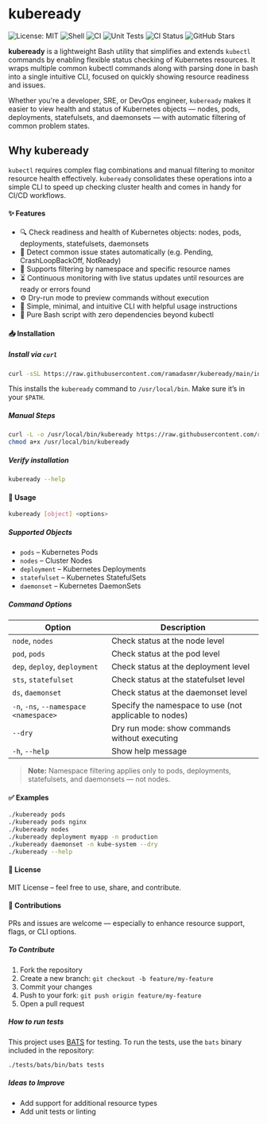 # kubeready
![License: MIT](https://img.shields.io/badge/License-MIT-blue.svg) ![Shell](https://img.shields.io/badge/Made%20with-Bash-orange.svg) ![CI](https://img.shields.io/badge/CI-GitHub%20Actions-blueviolet) ![Unit Tests](https://img.shields.io/badge/Unit%20Tests-GitHub%20Actions-blueviolet) ![CI Status](https://github.com/ramadasmr/kubeready/actions/workflows/ci.yaml/badge.svg?branch=main) ![GitHub Stars](https://img.shields.io/github/stars/ramadasmr/kubeready?style=social)


**kubeready** is a lightweight Bash utility that simplifies and extends `kubectl` commands by enabling flexible status checking of Kubernetes resources. It wraps multiple common kubectl commands along with parsing done in bash into a single intuitive CLI, focused on quickly showing resource readiness and issues.

Whether you're a developer, SRE, or DevOps engineer, `kubeready` makes it easier to view health and status of Kubernetes objects — nodes, pods, deployments, statefulsets, and daemonsets — with automatic filtering of common problem states.

## Why kubeready 

`kubectl` requires complex flag combinations and manual filtering to monitor resource health effectively. `kubeready` consolidates these operations into a simple CLI to speed up checking cluster health and comes in handy for CI/CD workflows.

#### ✨ Features

- 🔍 Check readiness and health of Kubernetes objects: nodes, pods, deployments, statefulsets, daemonsets
- 🚦 Detect common issue states automatically (e.g. Pending, CrashLoopBackOff, NotReady)
- 🎯 Supports filtering by namespace and specific resource names
- ⏳ Continuous monitoring with live status updates until resources are ready or errors found
- ⚙️ Dry-run mode to preview commands without execution
- 📖 Simple, minimal, and intuitive CLI with helpful usage instructions
- 🐚 Pure Bash script with zero dependencies beyond kubectl

#### 📥 Installation

##### Install via `curl`

```bash
curl -sSL https://raw.githubusercontent.com/ramadasmr/kubeready/main/install.sh | bash
```

This installs the `kubeready` command to `/usr/local/bin`. Make sure it’s in your `$PATH`.

##### Manual Steps

```bash
curl -L -o /usr/local/bin/kubeready https://raw.githubusercontent.com/ramadasmr/kubeready/refs/heads/main/kubeready
chmod a+x /usr/local/bin/kubeready

```

##### Verify installation

```bash
kubeready --help
```


#### 🚀 Usage

```bash
kubeready [object] <options>
```

##### Supported Objects

- `pods` – Kubernetes Pods
- `nodes` – Cluster Nodes
- `deployment` – Kubernetes Deployments
- `statefulset` – Kubernetes StatefulSets
- `daemonset` – Kubernetes DaemonSets

##### Command Options

| Option                         | Description                                                      |
|-------------------------------|------------------------------------------------------------------|
| `node`, `nodes`               | Check status at the node level                                   |
| `pod`, `pods`                 | Check status at the pod level                                    |
| `dep`, `deploy`, `deployment` | Check status at the deployment level                            |
| `sts`, `statefulset`          | Check status at the statefulset level                            |
| `ds`, `daemonset`             | Check status at the daemonset level                              |
| `-n`, `-ns`, `--namespace <namespace>` | Specify the namespace to use (not applicable to nodes)   |
| `--dry`                      | Dry run mode: show commands without executing                    |
| `-h`, `--help`               | Show help message                                                |

> **Note:** Namespace filtering applies only to pods, deployments, statefulsets, and daemonsets — not nodes.

#### ✅ Examples

```bash
./kubeready pods
./kubeready pods nginx
./kubeready nodes
./kubeready deployment myapp -n production
./kubeready daemonset -n kube-system --dry
./kubeready --help
```

#### 📄 License
MIT License – feel free to use, share, and contribute.

#### 🤝 Contributions
PRs and issues are welcome — especially to enhance resource support, flags, or CLI options.

##### To Contribute

1. Fork the repository
2. Create a new branch: `git checkout -b feature/my-feature`
3. Commit your changes
4. Push to your fork: `git push origin feature/my-feature`
5. Open a pull request

##### How to run tests

This project uses [BATS](https://github.com/bats-core/bats-core) for testing.
To run the tests, use the `bats` binary included in the repository:

```bash
./tests/bats/bin/bats tests
```

##### Ideas to Improve
- Add support for additional resource types
- Add unit tests or linting

